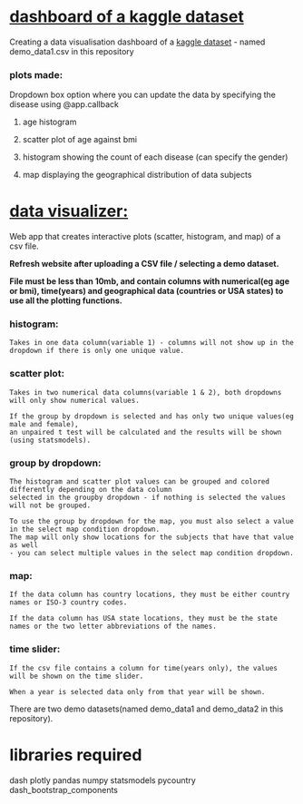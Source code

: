 # [dashboard of a kaggle dataset](https://inika1.pythonanywhere.com/) 
Creating a data visualisation dashboard of a [kaggle dataset](https://www.kaggle.com/datasets/antaresnyc/human-metagenomics?resource=download) - named demo_data1.csv in this repository  


### plots made:
Dropdown box option where you can update the data by specifying the disease using @app.callback

1. age histogram 

2. scatter plot of age against bmi

3. histogram showing the count of each disease (can specify the gender)

4. map displaying the geographical distribution of data subjects

# [data visualizer:](https://inika2.pythonanywhere.com/) 

Web app that creates interactive plots (scatter, histogram, and map) of a csv file.

**Refresh website after uploading a CSV file / selecting a demo dataset.**

**File must be less than 10mb, and contain columns with numerical(eg age or bmi), time(years) and geographical data (countries or USA states) to use all the plotting functions.**

### histogram:
    Takes in one data column(variable 1) - columns will not show up in the dropdown if there is only one unique value.

### scatter plot:

    Takes in two numerical data columns(variable 1 & 2), both dropdowns will only show numerical values.
    
    If the group by dropdown is selected and has only two unique values(eg male and female),
    an unpaired t test will be calculated and the results will be shown (using statsmodels).

### group by dropdown:

    The histogram and scatter plot values can be grouped and colored differently depending on the data column 
    selected in the groupby dropdown - if nothing is selected the values will not be grouped.

    To use the group by dropdown for the map, you must also select a value in the select map condition dropdown.
    The map will only show locations for the subjects that have that value as well
    - you can select multiple values in the select map condition dropdown.

### map:

    If the data column has country locations, they must be either country names or ISO-3 country codes.

    If the data column has USA state locations, they must be the state names or the two letter abbreviations of the names.
 

### time slider:

    If the csv file contains a column for time(years only), the values will be shown on the time slider.
    
    When a year is selected data only from that year will be shown.


There are two demo datasets(named demo_data1 and demo_data2 in this repository).



# libraries required

dash plotly pandas numpy statsmodels pycountry dash_bootstrap_components




